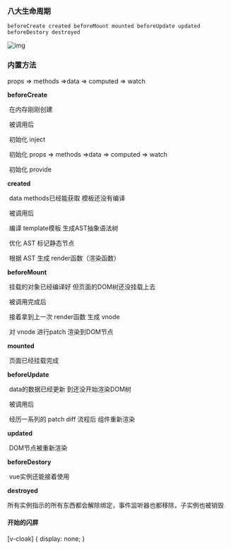### 八大生命周期

`beforeCreate created beforeMount mounted beforeUpdate updated beforeDestory destroyed`

![img](https://upload-images.jianshu.io/upload_images/13119812-5890a846b6efa045.png?imageMogr2/auto-orient/strip|imageView2/2/w/1200/format/webp)

### 内置方法

props => methods =>data => computed => watch

**beforeCreate**

​	在内存刚刚创建

​	被调用后

​		初始化 inject

​		初始化 props => methods =>data => computed => watch

​		初始化 provide

**created**

​	data methods已经能获取 模板还没有编译

​	被调用后

​		编译 template模板 生成AST抽象语法树

​		优化 AST 标记静态节点

​		根据 AST 生成 render函数（渲染函数）

**beforeMount**

​	挂载的对象已经编译好 但页面的DOM树还没挂载上去

​	被调用完成后

​		接着拿到上一次 render函数 生成 vnode 

​		对 vnode 进行patch 渲染到DOM节点

**mounted** 

​	页面已经挂载完成

**beforeUpdate** 

​	data的数据已经更新 到还没开始渲染DOM树

​	被调用后

​		经历一系列的 patch diff 流程后 组件重新渲染

**updated** 

​	DOM节点被重新渲染

**beforeDestory** 

​	vue实例还能接着使用

**destroyed**

​	所有实例指示的所有东西都会解除绑定，事件监听器也都移除，子实例也被销毁

#### 开始的闪屏

[v-cloak] {    display: none; }